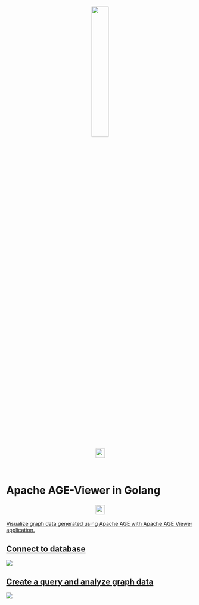 <br>

<p align="center">
     <img src="https://age.apache.org/age-manual/master/_static/logo.png" width="30%" height="30%">
<br>


</br>
<img src="https://img.shields.io/badge/Viewer-in%20GO-green"" height="25" height="30% alt="Apache AGE">
</p>
<br>

# Apache AGE-Viewer in Golang

<h3 align="center">
    <a href="https://age.apache.org/age-manual/master/_static/logo.png" target="_blank">
        <img src="https://age.apache.org/age-manual/master/_static/logo.png"" height="25" height="30% alt="Apache AGE">
</h3>
<p>
Visualize graph data generated using Apache AGE with Apache AGE Viewer application.
</p>
<h2>Connect to database</h2>
<img src="https://user-images.githubusercontent.com/67288224/217324853-2755019a-bb3a-435d-8eb5-c48fc18df9ce.png"/>
<h2>Create a query and analyze graph data</h2>
<img src="https://user-images.githubusercontent.com/67288224/217334417-ff6e51ce-de51-46d5-bf32-098974967e33.gif"/>